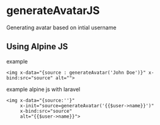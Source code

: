 # generateAvatarJS
Generating avatar based on intial username


## Using Alpine JS

example

```
<img x-data="{source : generateAvatar('John Doe')}" x-bind:src="source" alt="">
```


example alpine js with laravel

```
<img x-data="{source:''}"
     x-init="source=generateAvatar('{{$user->name}}')"
     x-bind:src="source" 
     alt="{{$user->name}}">
```
